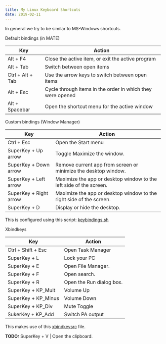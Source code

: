 ```yaml
---
title: My Linux Keyboard Shortcuts
date: 2019-02-11
---
```


In general we try to be similar to MS-Windows shortcuts.

Default bindings (in MATE)

Key | Action
----|-------
Alt + F4 | Close the active item, or exit the active program
Alt + Tab | Switch between open items
Ctrl + Alt + Tab | Use the arrow keys to switch between open items
Alt + Esc | Cycle through items in the order in which they were opened
Alt + Spacebar | Open the shortcut menu for the active window

Custom bindings (Window Manager)

Key | Action
----|-------
Ctrl + Esc | Open the Start menu
SuperKey + Up arrow | Toggle Maximize the window.
SuperKey + Down arrow | Remove current app from screen or minimize the desktop window.
SuperKey + Left arrow | Maximize the app or desktop window to the left side of the screen.
SuperKey + Right arrow | Maximize the app or desktop window to the right side of the screen.
SuperKey + D | Display or hide the desktop.

This is configured using this script: [keybindings.sh](https://github.com/TortugaLabs/void-utils/blob/master/keys/keybindings.sh)


Xbindkeys

Key | Action
----|-------
Ctrl + Shift + Esc | Open Task Manager
SuperKey + L | Lock your PC
SuperKey + E | Open File Manager.
SuperKey + F | Open search.
SuperKey + R | Open the Run dialog box.
SuperKey + KP_Mult | Volume Up
SuperKey + KP_Minus | Volume Down
SuperKey + KP_Div | Mute Toggle
SukerKey + KP_Add | Switch PA output

This makes use of this [xbindkeysrc](https://github.com/TortugaLabs/void-utils/blob/master/keys/xbindkeysrc) file.

**TODO:** SuperKey + V | Open the clipboard. 

